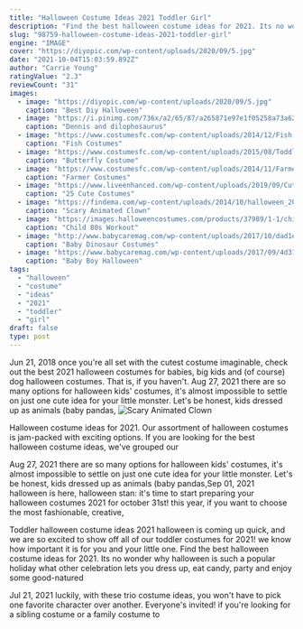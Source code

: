 ```yaml
---
title: "Halloween Costume Ideas 2021 Toddler Girl"
description: "Find the best halloween costume ideas for 2021. Its no wonder why halloween is such a popular holiday  what other celebration lets you dress up, eat candy, party and enjoy some good-natured"
slug: "98759-halloween-costume-ideas-2021-toddler-girl"
engine: "IMAGE"
cover: "https://diyopic.com/wp-content/uploads/2020/09/5.jpg"
date: "2021-10-04T15:03:59.892Z"
author: "Carrie Young"
ratingValue: "2.3"
reviewCount: "31"
images:
  - image: "https://diyopic.com/wp-content/uploads/2020/09/5.jpg"
    caption: "Best Diy Halloween"
  - image: "https://i.pinimg.com/736x/a2/65/87/a265871e97e1f05258a73a62ce2609ad--jurassic-park-mel.jpg"
    caption: "Dennis and dilophosaurus"
  - image: "https://www.costumesfc.com/wp-content/uploads/2014/12/Fish-Costumes-for-Kids.jpg"
    caption: "Fish Costumes"
  - image: "https://www.costumesfc.com/wp-content/uploads/2015/08/Toddler-Butterfly-Costume.jpg"
    caption: "Butterfly Costume"
  - image: "https://www.costumesfc.com/wp-content/uploads/2014/11/Farmer-Costumes.jpg"
    caption: "Farmer Costumes"
  - image: "https://www.liveenhanced.com/wp-content/uploads/2019/09/Cute-Costumes-28.jpeg"
    caption: "25 Cute Costumes"
  - image: "https://findema.com/wp-content/uploads/2014/10/halloween_201410454.jpg"
    caption: "Scary Animated Clown"
  - image: "https://images.halloweencostumes.com/products/37989/1-1/child-80s-workout-girl-costume-.jpg"
    caption: "Child 80s Workout"
  - image: "http://www.babycaremag.com/wp-content/uploads/2017/10/dad1e9cec6b4edd34eda918f652ad454.jpg"
    caption: "Baby Dinosaur Costumes"
  - image: "https://www.babycaremag.com/wp-content/uploads/2017/09/4d31d11caa7f0c0cb06a17c86543f079.jpg"
    caption: "Baby Boy Halloween"
tags:
  - "halloween"
  - "costume"
  - "ideas"
  - "2021"
  - "toddler"
  - "girl"
draft: false
type: post
---
```


Jun 21, 2018 once you're all set with the cutest costume imaginable, check out the best 2021 halloween costumes for babies, big kids and (of course) dog halloween costumes. That is, if you haven't. Aug 27, 2021 there are so many options for halloween kids' costumes, it's almost impossible to settle on just one cute idea for your little monster. Let's be honest, kids dressed up as animals (baby pandas,
![Scary Animated Clown](https://findema.com/wp-content/uploads/2014/10/halloween_201410454.jpg "Scary Animated Clown")

Halloween costume ideas for 2021. Our assortment of halloween costumes is jam-packed with exciting options. If you are looking for the best halloween costume ideas, we&#39;ve grouped our
<!--inArticleAds-->

<!--galleryOne-->

Aug 27, 2021 there are so many options for halloween kids' costumes, it's almost impossible to settle on just one cute idea for your little monster. Let's be honest, kids dressed up as animals (baby pandas,Sep 01, 2021 halloween is here, halloween stan: it's time to start preparing your halloween costumes 2021 for october 31st! this year, if you want to choose the most fashionable, creative,
<!--inArticleAds-->

<!--galleryTwo-->

Toddler halloween costume ideas 2021 halloween is coming up quick, and we are so excited to show off all of our toddler costumes for 2021! we know how important it is for you and your little one. Find the best halloween costume ideas for 2021. Its no wonder why halloween is such a popular holiday  what other celebration lets you dress up, eat candy, party and enjoy some good-natured
<!--galleryThree-->

Jul 21, 2021 luckily, with these trio costume ideas, you won't have to pick one favorite character over another. Everyone's invited! if you're looking for a sibling costume or a family costume to